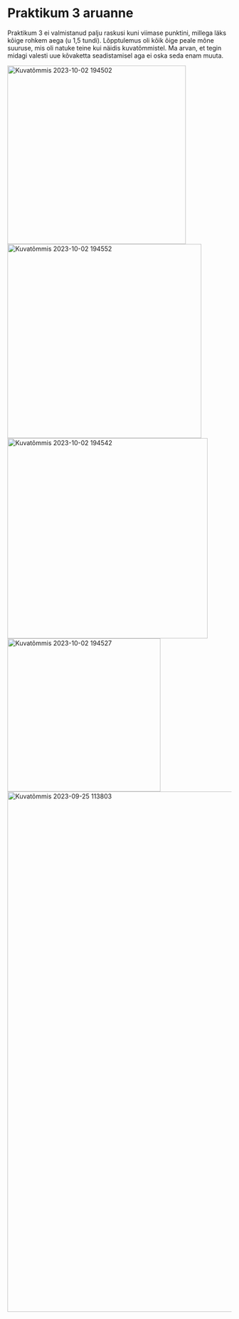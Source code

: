 # Praktikum 3 aruanne
Praktikum 3 ei valmistanud palju raskusi kuni viimase punktini, millega läks kõige rohkem aega (u 1,5 tundi). Lõpptulemus oli kõik õige peale mõne suuruse, mis oli natuke teine kui näidis kuvatõmmistel. Ma arvan, et tegin midagi valesti uue kõvaketta seadistamisel aga ei oska seda enam muuta.  

<img width="401" alt="Kuvatõmmis 2023-10-02 194502" src="https://github.com/Jerich20/opsys2023/assets/144961112/a348488b-dbc1-4060-a0d9-4238c77c92e8">
<img width="436" alt="Kuvatõmmis 2023-10-02 194552" src="https://github.com/Jerich20/opsys2023/assets/144961112/6c9c0939-0a1b-4b92-b0f4-7c97cdbc334f">
<img width="450" alt="Kuvatõmmis 2023-10-02 194542" src="https://github.com/Jerich20/opsys2023/assets/144961112/fe39417b-2ee1-45ac-a2bf-92a2c4d4124d">
<img width="344" alt="Kuvatõmmis 2023-10-02 194527" src="https://github.com/Jerich20/opsys2023/assets/144961112/024dc2f4-edce-4807-ac07-7ee14548a9fc">
<img width="1169" alt="Kuvatõmmis 2023-09-25 113803" src="https://github.com/Jerich20/opsys2023/assets/144961112/5e21a80b-3845-4f6c-9942-41838582e28a">
